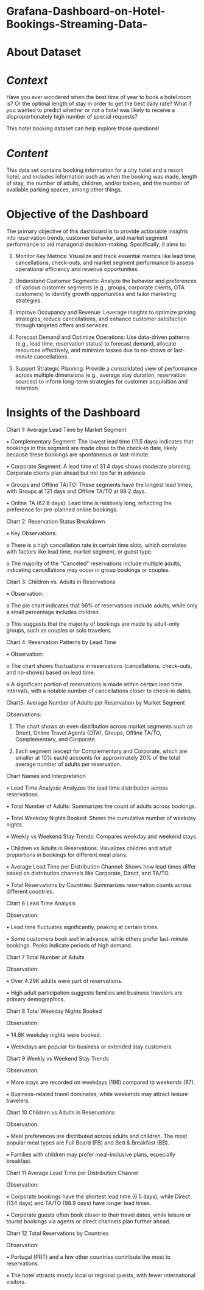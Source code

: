 # Grafana-Dashboard-on-Hotel-Bookings-Streaming-Data-

# About Dataset
# *Context*
Have you ever wondered when the best time of year to book a hotel room is? Or the optimal length of stay in order to get the best daily rate? What if you wanted to predict whether or not a hotel was likely to receive a disproportionately high number of special requests?

This hotel booking dataset can help explore those questions!

# *Content*
This data set contains booking information for a city hotel and a resort hotel, and includes information such as when the booking was made, length of stay, the number of adults, children, and/or babies, and the number of available parking spaces, among other things.

# Objective of the Dashboard

The primary objective of this dashboard is to provide actionable insights into reservation trends, customer behavior, and market segment performance to aid managerial decision-making. Specifically, it aims to:

1. Monitor Key Metrics: Visualize and track essential metrics like lead time, cancellations, check-outs, and market segment performance to assess operational efficiency and revenue opportunities.

2. Understand Customer Segments: Analyze the behavior and preferences of various customer segments (e.g., groups, corporate clients, OTA customers) to identify growth opportunities and tailor marketing strategies.

3. Improve Occupancy and Revenue: Leverage insights to optimize pricing strategies, reduce cancellations, and enhance customer satisfaction through targeted offers and services.

4. Forecast Demand and Optimize Operations: Use data-driven patterns (e.g., lead time, reservation status) to forecast demand, allocate resources effectively, and minimize losses due to no-shows or last-minute cancellations.

5. Support Strategic Planning: Provide a consolidated view of performance across multiple dimensions (e.g., average stay duration, reservation sources) to inform long-term strategies for customer acquisition and retention.

# Insights of the Dashboard

Chart 1: Average Lead Time by Market Segment

•	Complementary Segment: The lowest lead time (11.5 days) indicates that bookings in this segment are made close to the check-in date, likely because these bookings are spontaneous or last-minute.

•	Corporate Segment: A lead time of 31.4 days shows moderate planning. Corporate clients plan ahead but not too far in advance.

•	Groups and Offline TA/TO: These segments have the longest lead times, with Groups at 121 days and Offline TA/TO at 89.2 days.

•	Online TA (62.6 days): Lead time is relatively long, reflecting the preference for pre-planned online bookings.

Chart 2: Reservation Status Breakdown

•	Key Observations:

o	There is a high cancellation rate in certain time slots, which correlates with factors like lead time, market segment, or guest type.

o	The majority of the "Canceled" reservations include multiple adults, indicating cancellations may occur in group bookings or couples.

Chart 3: Children vs. Adults in Reservations

•	Observation:

o	The pie chart indicates that 96% of reservations include adults, while only a small percentage includes children.

o	This suggests that the majority of bookings are made by adult-only groups, such as couples or solo travelers.

Chart 4: Reservation Patterns by Lead Time

•	Observation:

o	The chart shows fluctuations in reservations (cancellations, check-outs, and no-shows) based on lead time.

o	A significant portion of reservations is made within certain lead time intervals, with a notable number of cancellations closer to check-in dates.

Chart5: Average Number of Adults per Reservation by Market Segment

Observations:

1.	The chart shows an even distribution across market segments such as Direct, Online Travel Agents (OTA), Groups, Offline TA/TO, Complementary, and Corporate.

2.	Each segment (except for Complementary and Corporate, which are smaller at 10% each) accounts for approximately 20% of the total average number of adults per reservation.

Chart Names and Interpretation

•	Lead Time Analysis: Analyzes the lead time distribution across reservations.

•	Total Number of Adults: Summarizes the count of adults across bookings.

•	Total Weekday Nights Booked: Shows the cumulative number of weekday nights.

•	Weekly vs Weekend Stay Trends: Compares weekday and weekend stays.

•	Children vs Adults in Reservations: Visualizes children and adult proportions in bookings for different meal plans.

•	Average Lead Time per Distribution Channel: Shows how lead times differ based on distribution channels like Corporate, Direct, and TA/TO.

•	Total Reservations by Countries: Summarizes reservation counts across different countries.

Chart 6 Lead Time Analysis

Observation:

•	 Lead time fluctuates significantly, peaking at certain times.

•	Some customers book well in advance, while others prefer last-minute bookings. Peaks indicate periods of high demand.

Chart 7 Total Number of Adults

Observation: 

•	Over 4.29K adults were part of reservations.

•	High adult participation suggests families and business travelers are primary demographics.

Chart 8  Total Weekday Nights Booked

Observation:

•	 14.8K weekday nights were booked.

•	Weekdays are popular for business or extended stay customers.

Chart 9  Weekly vs Weekend Stay Trends

Observation:

•	 More stays are recorded on weekdays (198) compared to weekends (87).

•	Business-related travel dominates, while weekends may attract leisure travelers.

Chart 10  Children vs Adults in Reservations

Observation:

•	 Meal preferences are distributed across adults and children. The most popular meal types are Full Board (FB) and Bed & Breakfast (BB).

•	Families with children may prefer meal-inclusive plans, especially breakfast.

Chart 11  Average Lead Time per Distribution Channel

Observation:

•	 Corporate bookings have the shortest lead time (6.5 days), while Direct (134 days) and TA/TO (98.9 days) have longer lead times.

•	Corporate guests often book closer to their travel dates, while leisure or tourist bookings via agents or direct channels plan further ahead.

Chart 12  Total Reservations by Countries

Observation: 

•	Portugal (PRT) and a few other countries contribute the most to reservations.

•	The hotel attracts mostly local or regional guests, with fewer international visitors.

